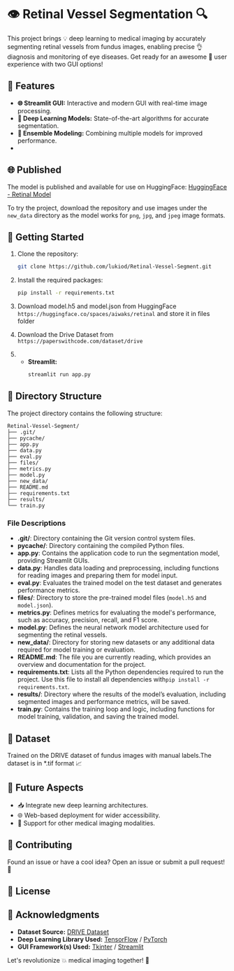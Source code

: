 # 👁️ Retinal Vessel Segmentation 🔍

This project brings 💡 deep learning to medical imaging by accurately segmenting retinal vessels from fundus images, enabling precise 👌 diagnosis and monitoring of eye diseases. Get ready for an awesome 🚀 user experience with two GUI options!


## 🌟 Features

- **🌐 Streamlit GUI:** Interactive and modern GUI with real-time image processing.
- **🧠 Deep Learning Models:** State-of-the-art algorithms for accurate segmentation.
- **🤖 Ensemble Modeling:** Combining multiple models for improved performance.
- 
## 🌐 Published

The model is published and available for use on HuggingFace:
[HuggingFace - Retinal Model](https://huggingface.co/spaces/aiwaks/retinal)

To try the project, download the repository and use images under the `new_data` directory as the model works for `png`, `jpg`, and `jpeg` image formats.

## 🚀 Getting Started

1. Clone the repository:
    ```bash
    git clone https://github.com/lukiod/Retinal-Vessel-Segment.git
    ```

2. Install the required packages:
    ```bash
    pip install -r requirements.txt
    ```
3. Download model.h5 and model.json from HuggingFace ```https://huggingface.co/spaces/aiwaks/retinal``` and store it in files folder
4. Download the Drive Dataset from    ```https://paperswithcode.com/dataset/drive```
3. - **Streamlit:**
        ```bash
        streamlit run app.py
        ```
## 📂 Directory Structure

The project directory contains the following structure:

    Retinal-Vessel-Segment/
    ├── .git/
    ├── pycache/
    ├── app.py
    ├── data.py
    ├── eval.py
    ├── files/
    ├── metrics.py
    ├── model.py
    ├── new_data/
    ├── README.md
    ├── requirements.txt
    ├── results/
    └── train.py

### File Descriptions

- **.git/**: Directory containing the Git version control system files.
- **__pycache__/**: Directory containing the compiled Python files.
- **app.py**: Contains the application code to run the segmentation model, providing Streamlit GUIs.
- **data.py**: Handles data loading and preprocessing, including functions for reading images and preparing them for model input.
- **eval.py**: Evaluates the trained model on the test dataset and generates performance metrics.
- **files/**: Directory to store the pre-trained model files (`model.h5` and `model.json`).
- **metrics.py**: Defines metrics for evaluating the model's performance, such as accuracy, precision, recall, and F1 score.
- **model.py**: Defines the neural network model architecture used for segmenting the retinal vessels.
- **new_data/**: Directory for storing new datasets or any additional data required for model training or evaluation.
- **README.md**: The file you are currently reading, which provides an overview and documentation for the project.
- **requirements.txt**: Lists all the Python dependencies required to run the project. Use this file to install all dependencies with`pip install -r requirements.txt`.
- **results/**: Directory where the results of the model’s evaluation, including segmented images and performance metrics, will be saved.
- **train.py**: Contains the training loop and logic, including functions for model training, validation, and saving the trained model.

## 📂 Dataset

Trained on the DRIVE dataset of fundus images with manual labels.The dataset is in *.tif format 📈

## 🔭 Future Aspects

- 📥 Integrate new deep learning architectures.
- 🌐 Web-based deployment for wider accessibility.
- 📡 Support for other medical imaging modalities.

## 🤝 Contributing

Found an issue or have a cool idea? Open an issue or submit a pull request! 🎉

## 📄 License


## 🙏 Acknowledgments

- **Dataset Source:** [DRIVE Dataset](https://drive.grand-challenge.org/)
- **Deep Learning Library Used:** [TensorFlow](https://www.tensorflow.org/) / [PyTorch](https://pytorch.org/)
- **GUI Framework(s) Used:** [Tkinter](https://docs.python.org/3/library/tkinter.html) / [Streamlit](https://streamlit.io/)

Let's revolutionize 💥 medical imaging together! 🚀
